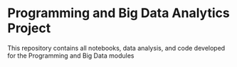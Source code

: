 # Programming and Big Data Analytics Project

This repository contains all notebooks, data analysis, and code developed for the Programming and Big Data modules 
